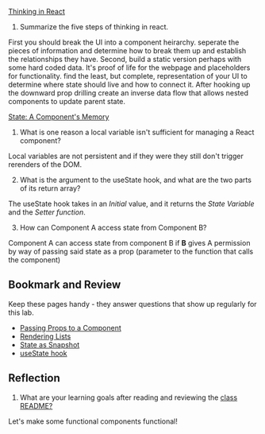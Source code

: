[Thinking in React](https://react.dev/learn/thinking-in-react)

1.  Summarize the five steps of thinking in react.

First you should break the UI into a component heirarchy. seperate the pieces of information and determine how to break them up and establish the relationships they have. Second, build a static version perhaps with some hard coded data. It's proof of life for the webpage and placeholders for functionality. find the least, but complete, representation of your UI to determine where state should live and how to connect it. After hooking up the downward prop drilling create an inverse data flow that allows nested components to update parent state.

[State: A Component's Memory](https://react.dev/learn/state-a-components-memory)

1.  What is one reason a local variable isn't sufficient for managing a React component?

Local variables are not persistent and if they were they still don't trigger rerenders of the DOM.

2.  What is the argument to the useState hook, and what are the two parts of its return array?

The useState hook takes in an _*Initial*_ value, and it returns the _State Variable_ and the _Setter function_.

3.  How can Component A access state from Component B?

Component A can access state from component B if **B** gives A permission by way of passing said state as a prop (parameter to the function that calls the component)

## Bookmark and Review

Keep these pages handy - they answer questions that show up regularly for this lab.

- [Passing Props to a Component](https://react.dev/learn/passing-props-to-a-component)
- [Rendering Lists](https://react.dev/learn/rendering-lists)
- [State as Snapshot](https://react.dev/learn/state-as-a-snapshot)
- [useState hook](https://react.dev/reference/react/useState)

## Reflection

1.  What are your learning goals after reading and reviewing the [class README?](https://codefellows.github.io/code-401-javascript-guide/curriculum/class-27/)

Let's make some functional components functional!
